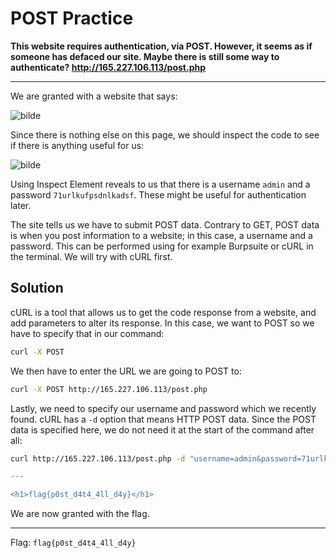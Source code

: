 # POST Practice

**This website requires authentication, via POST. However, it seems as if someone has defaced our site. Maybe there is still some way to authenticate? http://165.227.106.113/post.php**

---

We are granted with a website that says: 

![bilde](https://user-images.githubusercontent.com/70077872/216313051-e2c3fd7e-5782-4628-9f54-4df006b1bc9a.png)


Since there is nothing else on this page, we should inspect the code to see if there is anything useful for us:

![bilde](https://user-images.githubusercontent.com/70077872/216313197-3d2284b6-ec6a-4256-b75e-96d3359cf4d9.png)

Using Inspect Element reveals to us that there is a username `admin` and a password `71urlkufpsdnlkadsf`. These might be useful for authentication later.

The site tells us we have to submit POST data. Contrary to GET, POST data is when you post information to a website; in this case, a username and a password. This can be performed using for example Burpsuite or cURL in the terminal. We will try with cURL first.

## Solution 

cURL is a tool that allows us to get the code response from a website, and add parameters to alter its response. In this case, we want to POST so we have to specify that in our command:

```bash
curl -X POST
```

We then have to enter the URL we are going to POST to:

```bash
curl -X POST http://165.227.106.113/post.php
```

Lastly, we need to specify our username and password which we recently found. cURL has a `-d` option that means HTTP POST data. Since the POST data is specified here, we do not need it at the start of the command after all:

```bash
curl http://165.227.106.113/post.php -d "username=admin&password=71urlkufpsdnlkadsf

---

<h1>flag{p0st_d4t4_4ll_d4y}</h1>
```

We are now granted with the flag.

---

Flag: `flag{p0st_d4t4_4ll_d4y}`
